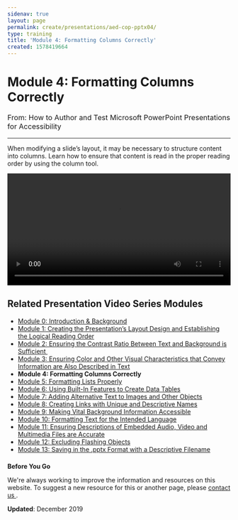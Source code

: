 ```yaml
---
sidenav: true
layout: page
permalink: create/presentations/aed-cop-pptx04/
type: training
title: 'Module 4: Formatting Columns Correctly'
created: 1578419664
---
```


# Module 4: Formatting Columns Correctly

<p style="font-size:115%">
  From: How to Author and Test Microsoft PowerPoint Presentations for Accessibility
</p>

* * *

When modifying a slide&rsquo;s layout, it may be necessary to structure content into columns. Learn how to ensure that content is read in the proper reading order by using the column tool.

<video controls="controls" data-vscid="3qesx4ovd" style="width: 100%;"><source src="https://assets.section508.gov/files/aed-cop-ppt-m04.mp4" type="video/mp4" /></video>

## Related Presentation Video Series Modules

  * [Module 0: Introduction & Background][1]
  * [Module 1: Creating the Presentation&rsquo;s Layout Design and Establishing the Logical Reading Order][2]
  * [Module 2: Ensuring the Contrast Ratio Between Text and Background is Sufficient&nbsp;][3]
  * [Module 3: Ensuring Color and Other Visual Characteristics that Convey Information are Also Described in Text][4]
  * **Module 4: Formatting Columns Correctly**
  * [Module 5: Formatting Lists Properly][5]
  * [Module 6: Using Built-In Features to Create Data Tables][6]
  * [Module 7: Adding Alternative Text to Images and Other Objects][7]
  * [Module 8: Creating Links with Unique and Descriptive Names][8]
  * [Module 9: Making Vital Background Information Accessible][9]
  * [Module 10: Formatting Text for the Intended Language][10]
  * [Module 11: Ensuring Descriptions of Embedded Audio, Video and Multimedia Files are Accurate][11]
  * [Module 12: Excluding Flashing Objects][12]
  * [Module 13: Saving in the .pptx Format with a Descriptive Filename][13]

<div class="border-base radius-lg border-1px" style="margin-top: 1.5em;">
<div class="panel-body padding-3">
<p class="text-large"><strong>Before You Go</strong></p>
<p>We're always working to improve the information and resources on this website. To suggest a new resource for this or another page, please <a href="mailto:section.508@gsa.gov">contact us
</a>.</p>
</div>
</div>

**Updated**: December 2019

 [1]: {{site.baseurl}}/create/presentations/aed-cop-pptx00
 [2]: {{site.baseurl}}/create/presentations/aed-cop-pptx01
 [3]: {{site.baseurl}}/create/presentations/aed-cop-pptx02
 [4]: {{site.baseurl}}/create/presentations/aed-cop-pptx03
 [5]: {{site.baseurl}}/create/presentations/aed-cop-pptx05
 [6]: {{site.baseurl}}/create/presentations/aed-cop-pptx06
 [7]: {{site.baseurl}}/create/presentations/aed-cop-pptx07
 [8]: {{site.baseurl}}/create/presentations/aed-cop-pptx08
 [9]: {{site.baseurl}}/create/presentations/aed-cop-pptx09
 [10]: {{site.baseurl}}/create/presentations/aed-cop-pptx10
 [11]: {{site.baseurl}}/create/presentations/aed-cop-pptx11
 [12]: {{site.baseurl}}/create/presentations/aed-cop-pptx12
 [13]: {{site.baseurl}}/create/presentations/aed-cop-pptx13